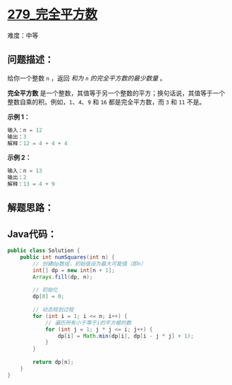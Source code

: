 # [279_完全平方数](https://leetcode.cn/problems/perfect-squares/)

难度：中等

## 问题描述：

给你一个整数 `n` ，返回 *和为 `n` 的完全平方数的最少数量* 。

**完全平方数** 是一个整数，其值等于另一个整数的平方；换句话说，其值等于一个整数自乘的积。例如，`1`、`4`、`9` 和 `16` 都是完全平方数，而 `3` 和 `11` 不是。

**示例 1：**

```java
输入：n = 12
输出：3 
解释：12 = 4 + 4 + 4
```

**示例 2：**

```java
输入：n = 13
输出：2
解释：13 = 4 + 9
```

## 解题思路：

## Java代码：

```java
public class Solution {
    public int numSquares(int n) {
        // 创建dp数组，初始值设为最大可能值（即n）
        int[] dp = new int[n + 1];
        Arrays.fill(dp, n);
        
        // 初始化
        dp[0] = 0;
        
        // 动态规划过程
        for (int i = 1; i <= n; i++) {
            // 遍历所有小于等于i的平方根的数
            for (int j = 1; j * j <= i; j++) {
                dp[i] = Math.min(dp[i], dp[i - j * j] + 1);
            }
        }
        
        return dp[n];
    }
}
```

